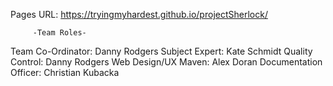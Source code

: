 Pages URL: https://tryingmyhardest.github.io/projectSherlock/

         -Team Roles-
Team Co-Ordinator: Danny Rodgers
Subject Expert: Kate Schmidt
Quality Control: Danny Rodgers
Web Design/UX Maven: Alex Doran
Documentation Officer: Christian Kubacka